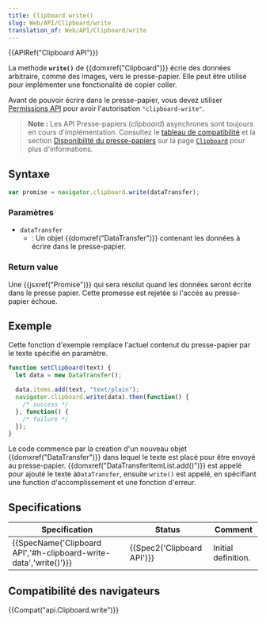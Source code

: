 ```yaml
---
title: Clipboard.write()
slug: Web/API/Clipboard/write
translation_of: Web/API/Clipboard/write
---
```

{{APIRef("Clipboard API")}}

La methode **`write()`** de {{domxref("Clipboard")}} écrie des données arbitraire, comme des images, vers le presse-papier. Elle peut être utilisé pour implémenter une fonctionalité de copier coller.

Avant de pouvoir écrire dans le presse-papier, vous devez utiliser [Permissions API](/en-US/docs/Web/API/Permissions_API) pour avoir l'autorisation `"clipboard-write"`.

> **Note :** Les API Presse-papiers (<i lang="en">clipboard</i>) asynchrones sont toujours en cours d'implémentation. Consultez le [tableau de compatibilité](#compatibilité_des_navigateurs) et la section [Disponibilité du presse-papiers](/fr/docs/Web/API/clipboard#disponibilité_du_presse-papiers) sur la page [`Clipboard`](https://developer.mozilla.org/fr/docs/Web/API/clipboard) pour plus d'informations.

## Syntaxe

```js
var promise = navigator.clipboard.write(dataTransfer);
```

### Paramètres

- `dataTransfer`
  - : Un objet {{domxref("DataTransfer")}} contenant les données à écrire dans le presse-papier.

### Return value

Une {{jsxref("Promise")}} qui sera résolut quand les données seront écrite dans le presse papier. Cette promesse est rejetée si l'accés au presse-papier échoue.

## Exemple

Cette fonction d'exemple remplace l'actuel contenut du presse-papier par le texte spécifié en paramètre.

```js
function setClipboard(text) {
  let data = new DataTransfer();

  data.items.add(text, "text/plain");
  navigator.clipboard.write(data).then(function() {
    /* success */
  }, function() {
    /* failure */
  });
}
```

Le code commence par la creation d'un nouveau objet {{domxref("DataTransfer")}} dans lequel le texte est placé pour être envoyé au presse-papier. {{domxref("DataTransferItemList.add()")}} est appelé pour ajouté le texte à`DataTransfer`, ensuite `write()` est appelé, en spécifiant une function d'accomplissement et une fonction d'erreur.

## Specifications

| Specification                                                                            | Status                               | Comment             |
| ---------------------------------------------------------------------------------------- | ------------------------------------ | ------------------- |
| {{SpecName('Clipboard API','#h-clipboard-write-data','write()')}} | {{Spec2('Clipboard API')}} | Initial definition. |

## Compatibilité des navigateurs

{{Compat("api.Clipboard.write")}}
